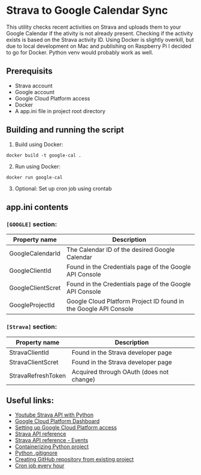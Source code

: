 # Strava to Google Calendar Sync
This utility checks recent activities on Strava and uploads them to your Google Calendar if the ativity is not already present. Checking if the activity exists is based on the Strava activity ID. Using Docker is slightly overkill, but due to local development on Mac and publishing on Raspberry Pi I decided to go for Docker. Python venv would probably work as well.

## Prerequisits
- Strava account
- Google account
- Google Cloud Platform access
- Docker
- A app.ini file in project root directory

## Building and running the script
1. Build using Docker:
```
docker build -t google-cal .
```
2. Run using Docker:
```
docker run google-cal
```
3. Optional: Set up cron job using crontab

## app.ini contents
### `[GOOGLE]` section:
| Property name     | Description                                                      |
| ----------------- | ---------------------------------------------------------------- |
| GoogleCalendarId  | The Calendar ID of the desired Google Calendar                   |
| GoogleClientId    | Found in the Credentials page of the Google API Console          |
| GoogleClientScret | Found in the Credentials page of the Google API Console          |
| GoogleProjectId   | Google Cloud Platform Project ID found in the Google API Console |

### `[Strava]` section:
| Property name      | Description                              |
| ------------------ | ---------------------------------------- |
| StravaClientId     | Found in the Strava developer page       |
| StravaClientScret  | Found in the Strava developer page       |
| StravaRefreshToken | Acquired through OAuth (does not change) |

## Useful links:
- [Youtube Strava API with Python](https://www.youtube.com/watch?v=2FPNb1XECGs)
- [Google Cloud Platform Dashboard](https://console.cloud.google.com/home/dashboard)
- [Setting up Google Cloud Platform access](https://developers.google.com/workspace/guides/create-project)
- [Strava API reference](https://developers.strava.com/docs/reference/)
- [Strava API reference - Events](https://developers.google.com/calendar/api/v3/reference/events)
- [Containerizing Python project](https://www.docker.com/blog/containerized-python-development-part-1/)
- [Python .gitignore](https://github.com/github/gitignore/blob/main/Python.gitignore)
- [Creating GitHub repository from existing project](https://docs.github.com/en/get-started/importing-your-projects-to-github/importing-source-code-to-github/adding-locally-hosted-code-to-github)
- [Cron job every hour](https://crontab.guru/every-1-hour)